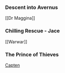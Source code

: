 ### Descent into Avernus
[[Dr Maggina]]

### Chilling Rescue - Jace
[[Warwar]]

### The Prince of Thieves
[Capten](Capten.md)
